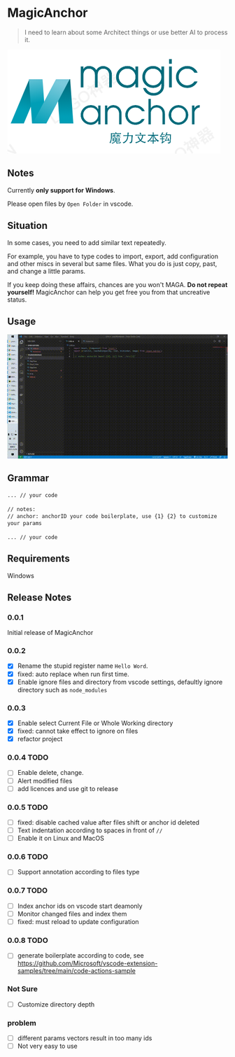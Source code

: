 # MagicAnchor
>I need to learn about some Architect things or use better AI to process it.

![](./resourse/magicAnchor.png)

## Notes

Currently **only support for Windows**.

Please open files by `Open Folder` in vscode.
## Situation

In some cases, you need to add similar text repeatedly. 

For example, you have to type codes to import, export, add configuration and other miscs in several but same files. What you do is just copy, past, and change a little params.

If you keep doing these affairs, chances are you won't MAGA. **Do not repeat yourself!** MagicAnchor can help you get free you from that uncreative status.
## Usage

 ![](./resourse/demo.gif)
## Grammar

```text
... // your code

// notes: 
// anchor: anchorID your code boilerplate, use {1} {2} to customize your params

... // your code
```


## Requirements

Windows

<!-- ## Extension Settings

Include if your extension adds any VS Code settings through the `contributes.configuration` extension point.

For example:

This extension contributes the following settings:

* `myExtension.enable`: enable/disable this extension
* `myExtension.thing`: set to `blah` to do something

## Known Issues

Calling out known issues can help limit users opening duplicate issues against your extension. -->

## Release Notes

### 0.0.1

Initial release of MagicAnchor


### 0.0.2
- [x] Rename the stupid register name `Hello Word`.
- [x] fixed: auto replace when run first time. 
- [x] Enable ignore files and directory from vscode settings, defaultly ignore directory such as `node_modules`

### 0.0.3 
- [x] Enable select Current File or Whole Working directory
- [x] fixed: cannot take effect to ignore on files
- [x] refactor project

### 0.0.4 TODO 
- [ ] Enable delete, change.
- [ ] Alert modified files
- [ ] add licences and use git to release

### 0.0.5 TODO
- [ ] fixed: disable cached value after files shift or anchor id deleted
- [ ] Text indentation according to spaces in front of `//`
- [ ] Enable it on Linux and MacOS

### 0.0.6 TODO 
- [ ] Support annotation according to files type

### 0.0.7 TODO
- [ ] Index anchor ids on vscode start deamonly
- [ ] Monitor changed files and index them
- [ ] fixed: must reload to update configuration

### 0.0.8 TODO
- [ ] generate boilerplate according to code, see https://github.com/Microsoft/vscode-extension-samples/tree/main/code-actions-sample
### Not Sure
- [ ] Customize directory depth

### problem
- [ ] different params vectors result in too many ids
- [ ] Not very easy to use